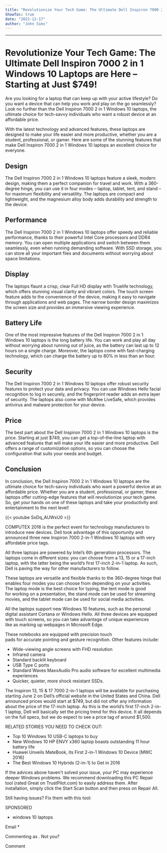 ```yaml
---
title: "Revolutionize Your Tech Game: The Ultimate Dell Inspiron 7000 2 in 1 Windows 10 Laptops are Here – Starting at Just $749!"
ShowToc: true 
date: "2022-12-17"
author: "John Sims"
---
```

*****
# Revolutionize Your Tech Game: The Ultimate Dell Inspiron 7000 2 in 1 Windows 10 Laptops are Here – Starting at Just $749!

Are you looking for a laptop that can keep up with your active lifestyle? Do you want a device that can help you work and play on the go seamlessly? Look no further than the Dell Inspiron 7000 2 in 1 Windows 10 laptops, the ultimate choice for tech-savvy individuals who want a robust device at an affordable price.

With the latest technology and advanced features, these laptops are designed to make your life easier and more productive, whether you are a student, professional, or gamer. Here are some of the stunning features that make Dell Inspiron 7000 2 in 1 Windows 10 laptops an excellent choice for everyone.

## Design

The Dell Inspiron 7000 2 in 1 Windows 10 laptops feature a sleek, modern design, making them a perfect companion for travel and work. With a 360-degree hinge, you can use it in four modes – laptop, tablet, tent, and stand – for maximum flexibility and versatility. The laptops are compact and lightweight, and the magnesium alloy body adds durability and strength to the device.

## Performance

The Dell Inspiron 7000 2 in 1 Windows 10 laptops offer speedy and reliable performance, thanks to their powerful Intel Core processors and DDR4 memory. You can open multiple applications and switch between them seamlessly, even when running demanding software. With SSD storage, you can store all your important files and documents without worrying about space limitations.

## Display

The laptops flaunt a crisp, clear Full HD display with Truelife technology, which offers stunning visual clarity and vibrant colors. The touch screen feature adds to the convenience of the device, making it easy to navigate through applications and web pages. The narrow border design maximizes the screen size and provides an immersive viewing experience.

## Battery Life

One of the most impressive features of the Dell Inspiron 7000 2 in 1 Windows 10 laptops is the long battery life. You can work and play all day without worrying about running out of juice, as the battery can last up to 12 hours on a single charge. Moreover, the laptops come with fast-charging technology, which can charge the battery up to 80% in less than an hour.

## Security

The Dell Inspiron 7000 2 in 1 Windows 10 laptops offer robust security features to protect your data and privacy. You can use Windows Hello facial recognition to log in securely, and the fingerprint reader adds an extra layer of security. The laptops also come with McAfee LiveSafe, which provides antivirus and malware protection for your device.

## Price

The best part about the Dell Inspiron 7000 2 in 1 Windows 10 laptops is the price. Starting at just $749, you can get a top-of-the-line laptop with advanced features that will make your life easier and more productive. Dell offers a range of customization options, so you can choose the configuration that suits your needs and budget.

## Conclusion

In conclusion, the Dell Inspiron 7000 2 in 1 Windows 10 laptops are the ultimate choice for tech-savvy individuals who want a powerful device at an affordable price. Whether you are a student, professional, or gamer, these laptops offer cutting-edge features that will revolutionize your tech game. So, get your hands on one of these laptops and take your productivity and entertainment to the next level!

{{< youtube SxDq_AUWxU0 >}} 



COMPUTEX 2016 is the perfect event for technology manufacturers to introduce new devices. Dell took advantage of this opportunity and announced three new Inspiron 7000 2-in-1 Windows 10 laptops with very affordable price tags.
 
All three laptops are powered by Intel’s 6th generation processors. The laptops come in different sizes: you can choose from a 13, 15 or a 17-inch laptop, with the latter being the world’s first 17-inch 2-in-1 laptop. As such, Dell is paving the way for other manufacturers to follow.
 
These laptops are versatile and flexible thanks to the 360-degree hinge that enables four modes you can choose from depending on your activities. The laptop mode is the best choice for typing, the tent mode is good for working on a presentation, the stand mode can be used for streaming movies, and the tablet mode can be used for social media activities.
 
All the laptops support new Windows 10 features, such as the personal digital assistant Cortana or Windows Hello. All three devices are equipped with touch screens, so you can take advantage of unique experiences like as marking up webpages in Microsoft Edge.
 

 
These notebooks are equipped with precision touch pads for accurate pointing and gesture recognition. Other features include:
 
- Wide-viewing angle screens with FHD resolution
 - Infrared camera
 - Standard backlit keyboard
 - USB Type C ports
 - Standard Waves MaxxAudio Pro audio software for excellent multimedia experiences
 - Quicker, quieter, more shock resistant SSDs.

 
The Inspiron 13, 15 & 17 7000 2-in-1 laptops will be available for purchasing starting June 2 on Dell’s official website in the United States and China. Dell announced prices would start at $749, but did not offer any information about the price of the 17-inch laptop. As this is the world’s first 17-inch 2-in-1 laptop, Dell will basically set the pricing trend for this device. It all depends on the full specs, but we do expect to see a price tag of around $1,500.
 
RELATED STORIES YOU NEED TO CHECK OUT:
 
- Top 10 Windows 10 USB-C laptops to buy
 - New Windows 10 HP ENVY x360 laptop boasts outstanding 11 hour battery life
 - Huawei Unveils MateBook, its First 2-in-1 Windows 10 Device [MWC 2016]
 - The Best Windows 10 Hybrids (2-in-1) to Get in 2016

 
If the advices above haven't solved your issue, your PC may experience deeper Windows problems. We recommend downloading this PC Repair tool (rated Great on TrustPilot.com) to easily address them. After installation, simply click the Start Scan button and then press on Repair All.
 
Still having issues? Fix them with this tool:
 
SPONSORED
 
- windows 10 laptops

 
Email * 
 

Commenting as .
Not you?

 
Comment 





